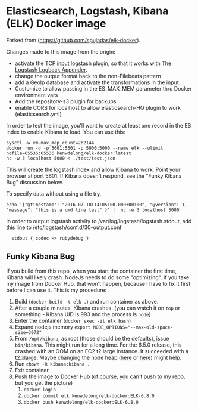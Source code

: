 # Elasticsearch, Logstash, Kibana (ELK) Docker image

Forked from (https://github.com/spujadas/elk-docker).

Changes made to this image from the origin:
- activate the TCP input logstash plugin, so that it works with [The Logstash Logback Appender](https://github.com/logstash/logstash-logback-encoder).
- change the output format back to the non-Filebeats pattern
- add a GeoIp database and activate the transformations in the input.
- Customize to allow passing in the ES_MAX_MEM parameter thru Docker environment vars
- Add the repository-s3 plugin for backups
- enable CORS for localhost to allow elasticsearch-HQ plugin to work (elasticsearch.yml)

In order to test the image, you'll want to create at least one record in the ES index to enable Kibana to load.  You can use this:
    
    sysctl -w vm.max_map_count=262144
    docker run -d -p 5601:5601 -p 5000:5000 --name elk --ulimit nofile=65536:65536 kenwdelong/elk-docker:latest
    nc -w 3 localhost 5000 < ./test/test.json
    
This will create the logstash index and allow Kibana to work.  Point your browser at port 5601.  If Kibana doesn't respond, see the "Funky Kibana Bug" discussion below.

To specify data without using a file try,

    echo '{"@timestamp": "2016-07-18T14:05:00.000+00:00", "@version": 1, "message": "this is a cmd line test" }' |  nc -w 3 localhost 5000

In order to output logstash activity to /var/log/logstash/logstash.stdout, add this line to /etc/logstash/conf.d/30-output.conf 

      stdout { codec => rubydebug }
    
## Funky Kibana Bug

If you build from this repo, when you start the container the first time, Kibana will likely crash. NodeJs needs to do some "optimizing".  If you take my image from Docker Hub, that won't happen, because I have to fix it first before I can use it. This is my procedure:

1. Build (`docker build -t elk .`) and run container as above.
1. After a couple minutes, Kibana crashes. (you can watch it on `top` or something - Kibana UID is 993 and the process is `node`)
1. Enter the container (`docker exec -it elk bash`)
1. Expand nodejs memory `export NODE_OPTIONS="--max-old-space-size=3072"`
1. From `/opt/kibana`, as root (those should be the defaults), issue `bin/kibana`.  This might run for a long time. For the 6.5.0 release, this crashed with an OOM on an EC2 t2.large instance. It succeeded with a t2.xlarge. Maybe changing the node heap ([here](https://github.com/wazuh/wazuh-kibana-app/issues/664) or [here](https://github.com/nreese/kibana-time-plugin/issues/30)) might help.
1. Run `chown -R kibana:kibana .`
1. Exit container
1. Push the image to Docker Hub (of course, you can't push to my repo, but you get the picture)
    1. `docker login`
    1. `docker commit elk kenwdelong/elk-docker:ELK-6.8.0`
    1. `docker push kenwdelong/elk-docker:ELK-6.8.0`
	

